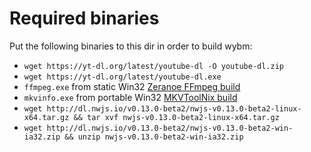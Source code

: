 # Required binaries

Put the following binaries to this dir in order to build wybm:

* `wget https://yt-dl.org/latest/youtube-dl -O youtube-dl.zip`
* `wget https://yt-dl.org/latest/youtube-dl.exe`
* `ffmpeg.exe` from static Win32 [Zeranoe FFmpeg build](http://ffmpeg.zeranoe.com/builds/)
* `mkvinfo.exe` from portable Win32 [MKVToolNix build](https://mkvtoolnix.download/downloads.html#windows)
* `wget http://dl.nwjs.io/v0.13.0-beta2/nwjs-v0.13.0-beta2-linux-x64.tar.gz && tar xvf nwjs-v0.13.0-beta2-linux-x64.tar.gz`
* `wget http://dl.nwjs.io/v0.13.0-beta2/nwjs-v0.13.0-beta2-win-ia32.zip && unzip nwjs-v0.13.0-beta2-win-ia32.zip`
